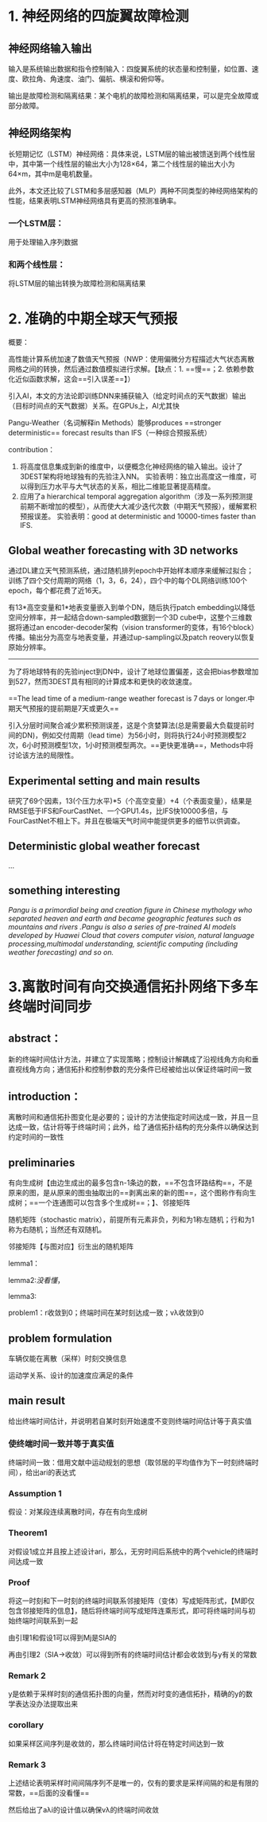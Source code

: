# 1. 神经网络的四旋翼故障检测

## 神经网络输入输出

输入是系统输出数据和指令控制输入：四旋翼系统的状态量和控制量，如位置、速度、欧拉角、角速度、油门、偏航、横滚和俯仰等。

输出是故障检测和隔离结果：某个电机的故障检测和隔离结果，可以是完全故障或部分故障。

## 神经网络架构

长短期记忆（LSTM）神经网络：具体来说，LSTM层的输出被馈送到两个线性层中，其中第一个线性层的输出大小为128×64，第二个线性层的输出大小为64×m，其中m是电机数量。

此外，本文还比较了LSTM和多层感知器（MLP）两种不同类型的神经网络架构的性能，结果表明LSTM神经网络具有更高的预测准确率。

### 一个LSTM层：

用于处理输入序列数据

### 和两个线性层：

将LSTM层的输出转换为故障检测和隔离结果

# 2. 准确的中期全球天气预报

概要：

高性能计算系统加速了数值天气预报（NWP：使用偏微分方程描述大气状态离散网格之间的转换，然后通过数值模拟进行求解。【缺点：1. ==慢==；2. 依赖参数化近似函数求解，这会==引入误差==】） 

引入AI，本文的方法论即训练DNN来捕获输入（给定时间点的天气数据）输出（目标时间点的天气数据）关系。在GPUs上，AI尤其快

Pangu-Weather（名词解释in Methods）能够produces ==stronger deterministic== forecast results than IFS（一种综合预报系统）

contribution：

1. 将高度信息集成到新的维度中，以便概念化神经网络的输入输出。设计了3DEST架构将地球独有的先验注入NN。
   实验表明：独立出高度这一维度，可以得到压力水平与大气状态的关系，相比二维能显著提高精度。
2. 应用了a hierarchical temporal aggregation algorithm（涉及一系列预测提前期不断增加的模型），从而使大大减少迭代次数（中期天气预报），缓解累积预报误差。
   实验表明：good at deterministic and 10000-times faster than IFS.

## Global weather forecasting with 3D networks

通过DL建立天气预测系统，通过随机排列epoch中开始样本顺序来缓解过拟合；训练了四个交付周期的网络（1，3，6，24），四个中的每个DL网络训练100个epoch，每个都花费了近16天。

有13\*高空变量和1\*地表变量嵌入到单个DN，随后执行patch embedding以降低空间分辨率，并一起结合down-sampled数据到一个3D cube中，这整个三维数据将通过an encoder-decoder架构（vision transformer的变体，有16个block）传播。输出分为高空与地表变量，并通过up-sampling以及patch reovery以恢复原始分辨率。

---

为了将地球特有的先验inject到DN中，设计了地球位置偏差，这会把bias参数增加到527，然而3DEST具有相同的计算成本和更快的收敛速度。

==The lead time of a medium-range weather forecast is 7 days or longer.中期天气预报的提前期是7天或更久==

引入分层时间聚合减少累积预测误差，这是个贪婪算法(总是需要最大负载提前时间的DN)，例如交付周期（lead time）为56小时，则将执行24小时预测模型2次，6小时预测模型1次，1小时预测模型两次。==更快更准确==，Methods中将讨论该方法的局限性。

 ## Experimental setting and main results

研究了69个因素，13(个压力水平)\*5（个高空变量）\+4（个表面变量），结果是RMSE低于IFS和FourCastNet、一个GPU1.4s，比IFS快10000多倍，与FourCastNet不相上下。并且在极端天气时间中能提供更多的细节以供调查。

## Deterministic global weather forecast

...

## something interesting

*Pangu is a primordial being and creation figure in Chinese mythology who separated heaven and earth and became geographic features such as mountains and rivers .Pangu is also a series of pre-trained AI models developed by Huawei Cloud that covers computer vision, natural language processing,multimodal understanding, scientific computing (including weather forecasting) and so on.*

# 3.离散时间有向交换通信拓扑网络下多车终端时间同步

## abstract：

新的终端时间估计方法，并建立了实现策略；控制设计解耦成了沿视线角方向和垂直视线角方向；通信拓扑和控制参数的充分条件已经被给出以保证终端时间一致

## introduction：

离散时间和通信拓扑图变化是必要的；设计的方法使指定时间达成一致，并且一旦达成一致，估计将等于终端时间；此外，给了通信拓扑结构的充分条件以确保达到约定时间的一致性

## preliminaries

有向生成树【由边生成出的最多包含n-1条边的数，==不包含环路结构==，不是原来的图，是从原来的图虫抽取出的==剥离出来的新的图==，这个图称作有向生成树；==一个连通图可以包含多个生成树==；】、邻接矩阵

随机矩阵（stochastic matrix），前提所有元素非负，列和为1称左随机；行和为1称为右随机；当然还有双随机。

邻接矩阵【与图对应】衍生出的随机矩阵

lemma1：

lemma2:*没看懂*，

lemma3:

problem1：r收敛到0；终端时间在某时刻达成一致；vλ收敛到0

## problem formulation

车辆仅能在离散（采样）时刻交换信息

运动学关系、设计的加速度应满足的条件

## main result

给出终端时间估计，并说明若自某时刻开始速度不变则终端时间估计等于真实值

### 使终端时间一致并等于真实值

终端时间一致：借用文献中运动规划的思想（取邻居的平均值作为下一时刻终端时间），给出ari的表达式

### Assumption 1

假设：对某段连续离散时间，存在有向生成树

### Theorem1

对假设1成立并且按上述设计ari，那么，无穷时间后系统中的两个vehicle的终端时间达成一致 

### Proof

将这一时刻和下一时刻的终端时间联系邻接矩阵（变体）写成矩阵形式，【M即仅包含邻接矩阵的信息】，随后将终端时间写成矩阵连乘形式，即可将终端时间与初始终端时间联系到一起

由引理1和假设1可以得到Mj是SIA的

再由引理2（SIA->收敛）可以得到所有的终端时间估计都会收敛到与y有关的常数

### Remark 2

y是依赖于采样时刻的通信拓扑图的向量，然而对时变的通信拓扑，精确的y的数学表达没办法提取出来

### corollary

如果采样区间序列是收敛的，那么终端时间估计将在特定时间达到一致

### Remark 3

上述结论表明采样时间间隔序列不是唯一的，仅有的要求是采样间隔的和是有限的常数，==后面的没看懂==

然后给出了aλi的设计值以确保vλ的终端时间收敛

